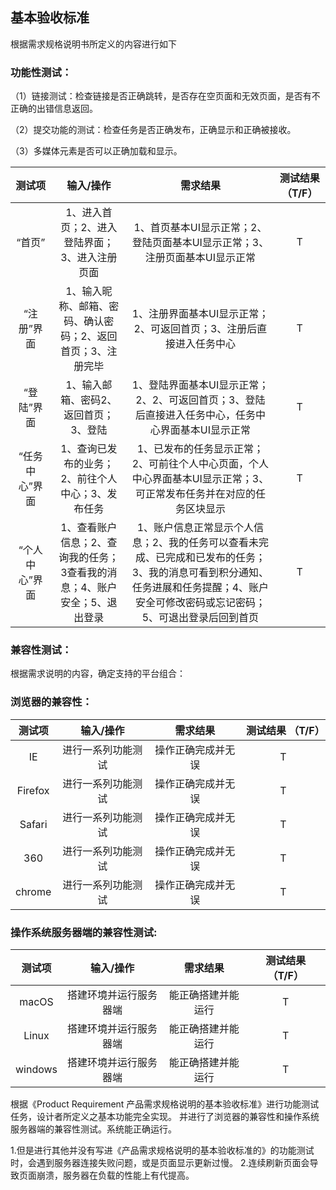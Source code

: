 ## 基本验收标准  
根据需求规格说明书所定义的内容进行如下
### 功能性测试：

（1）链接测试：检查链接是否正确跳转，是否存在空页面和无效页面，是否有不正确的出错信息返回。

（2）提交功能的测试：检查任务是否正确发布，正确显示和正确被接收。

（3）多媒体元素是否可以正确加载和显示。


|测试项 | 输入/操作 | 需求结果 | 测试结果 （T/F）|
|:--:|:--:|:--:|:--:
|“首页” | 1、进入首页；2、进入登陆界面；3、进入注册页面| 1、首页基本UI显示正常；2、登陆页面基本UI显示正常；3、注册页面基本UI显示正常|T|
|“注册”界面 | 1、输入昵称、邮箱、密码、确认密码；2、返回首页；3、注册完毕| 1、注册界面基本UI显示正常；2、可返回首页；3、注册后直接进入任务中心| T |
|“登陆”界面 | 1、输入邮箱、密码2、返回首页；3、登陆| 1、登陆界面基本UI显示正常；2、2、可返回首页；3、登陆后直接进入任务中心，任务中心界面基本UI显示正常| T |
|“任务中心”界面 | 1、查询已发布的业务；2、前往个人中心；3、发布任务| 1、已发布的任务显示正常；2、可前往个人中心页面，个人中心界面基本UI显示正常；3、可正常发布任务并在对应的任务区块显示| T |
|“个人中心”界面 | 1、查看账户信息；2、查询我的任务；3查看我的消息；4、账户安全；5、退出登录| 1、账户信息正常显示个人信息；2、我的任务可以查看未完成、已完成和已发布的任务；3、我的消息可看到积分通知、任务进展和任务提醒；4、账户安全可修改密码或忘记密码；5、可退出登录后回到首页| T | 


### 兼容性测试：
根据需求说明的内容，确定支持的平台组合：
### 浏览器的兼容性：
|测试项 | 输入/操作 | 需求结果 | 测试结果 （T/F）|
|:--:|:--:|:--:|:--:
|IE| 进行一系列功能测试 |操作正确完成并无误|T|
|Firefox| 进行一系列功能测试 |操作正确完成并无误|T|
|Safari| 进行一系列功能测试 |操作正确完成并无误|T|
|360| 进行一系列功能测试 |操作正确完成并无误|T|
|chrome| 进行一系列功能测试 |操作正确完成并无误|T|

### 操作系统服务器端的兼容性测试:
|测试项 | 输入/操作 | 需求结果 | 测试结果 （T/F）|
|:--:|:--:|:--:|:--:
|macOS| 搭建环境并运行服务器端 | 能正确搭建并能运行|T|
|Linux| 搭建环境并运行服务器端 | 能正确搭建并能运行|T|
|windows| 搭建环境并运行服务器端 | 能正确搭建并能运行|T|



根据《Product Requirement 产品需求规格说明的基本验收标准》进行功能测试任务，设计者所定义之基本功能完全实现。
并进行了浏览器的兼容性和操作系统服务器端的兼容性测试。系统能正确运行。

1.但是进行其他并没有写进《产品需求规格说明的基本验收标准的》的功能测试时，会遇到服务器连接失败问题，或是页面显示更新过慢。
2.连续刷新页面会导致页面崩溃，服务器在负载的性能上有代提高。



